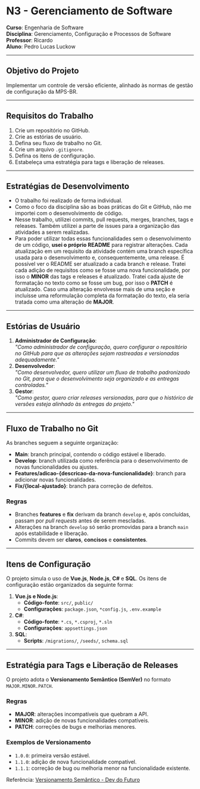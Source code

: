 # N3 - Gerenciamento de Software

**Curso**: Engenharia de Software  
**Disciplina**: Gerenciamento, Configuração e Processos de Software  
**Professor**: Ricardo  
**Aluno**: Pedro Lucas Luckow  

---

## Objetivo do Projeto

Implementar um controle de versão eficiente, alinhado às normas de gestão de configuração da MPS-BR.

---

## Requisitos do Trabalho

1. Crie um repositório no GitHub.  
2. Crie as estórias de usuário.  
3. Defina seu fluxo de trabalho no Git.  
4. Crie um arquivo `.gitignore`.  
5. Defina os itens de configuração.  
6. Estabeleça uma estratégia para tags e liberação de releases.  

---

## Estratégias de Desenvolvimento

- O trabalho foi realizado de forma individual.  
- Como o foco da disciplina são as boas práticas do Git e GitHub, não me importei com o desenvolvimento de código.  
- Nesse trabalho, utilizei commits, pull requests, merges, branches, tags e releases. Também utilizei a parte de issues para a organização das atividades a serem realizadas.  
- Para poder utilizar todas essas funcionalidades sem o desenvolvimento de um código, **usei o próprio README** para registrar alterações. Cada atualização em um requisito da atividade contém uma branch específica usada para o desenvolvimento e, consequentemente, uma release. É possível ver o README ser atualizado a cada branch e release. Tratei cada adição de requisitos como se fosse uma nova funcionalidade, por isso o **MINOR** das tags e releases é atualizado. Tratei cada ajuste de formatação no texto como se fosse um bug, por isso o **PATCH** é atualizado. Caso uma alteração envolvesse mais de uma seção e incluísse uma reformulação completa da formatação do texto, ela seria tratada como uma alteração de **MAJOR**.

---

## Estórias de Usuário

1. **Administrador de Configuração**:  
   _"Como administrador de configuração, quero configurar o repositório no GitHub para que as alterações sejam rastreadas e versionadas adequadamente."_  
2. **Desenvolvedor**:  
   _"Como desenvolvedor, quero utilizar um fluxo de trabalho padronizado no Git, para que o desenvolvimento seja organizado e as entregas controladas."_  
3. **Gestor**:  
   _"Como gestor, quero criar releases versionadas, para que o histórico de versões esteja alinhado às entregas do projeto."_

---

## Fluxo de Trabalho no Git

As branches seguem a seguinte organização:

- **Main**: branch principal, contendo o código estável e liberado.  
- **Develop**: branch utilizada como referência para o desenvolvimento de novas funcionalidades ou ajustes.  
- **Features/adicao-{descricao-da-nova-funcionalidade}**: branch para adicionar novas funcionalidades.  
- **Fix/{local-ajustado}**: branch para correção de defeitos.  

### Regras

- Branches **features** e **fix** derivam da branch `develop` e, após concluídas, passam por _pull requests_ antes de serem mescladas.  
- Alterações na branch `develop` só serão promovidas para a branch `main` após estabilidade e liberação.  
- Commits devem ser **claros**, **concisos** e **consistentes**.  

---

## Itens de Configuração

O projeto simula o uso de **Vue.js**, **Node.js**, **C#** e **SQL**. Os itens de configuração estão organizados da seguinte forma:

1. **Vue.js e Node.js**:  
   - **Código-fonte**: `src/`, `public/`  
   - **Configurações**: `package.json`, `*config.js`, `.env.example`  
2. **C#**:  
   - **Código-fonte**: `*.cs`, `*.csproj`, `*.sln`  
   - **Configurações**: `appsettings.json`  
3. **SQL**:  
   - **Scripts**: `/migrations/`, `/seeds/`, `schema.sql`  

---

## Estratégia para Tags e Liberação de Releases

O projeto adota o **Versionamento Semântico (SemVer)** no formato `MAJOR.MINOR.PATCH`.  

### Regras

- **MAJOR**: alterações incompatíveis que quebram a API.  
- **MINOR**: adição de novas funcionalidades compatíveis.  
- **PATCH**: correções de bugs e melhorias menores.  

### Exemplos de Versionamento

- `1.0.0`: primeira versão estável.  
- `1.1.0`: adição de nova funcionalidade compatível.  
- `1.1.1`: correção de bug ou melhoria menor na funcionalidade existente.  

Referência: [Versionamento Semântico - Dev do Futuro](https://www.devdofuturo.com/versionamento-semantico-o-que-e-e-como-aplicar)
